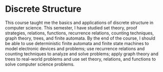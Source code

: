 # Discrete Structure
This course taught me the basics and applications of discrete structure in computer science. This semester, I have studied set theory, proof strategies, relations, functions, recurrence relations, counting techniques, graph theory, trees, and finite automata. 
By the end of the course, I should be able to use deterministic finite automata and finite state machines to model electronic devices and problems; use recurrence relations and counting techniques to analyze and solve problems; apply graph theory and trees to real-world problems and use set theory, relations, and functions to solve computer science problems. 
